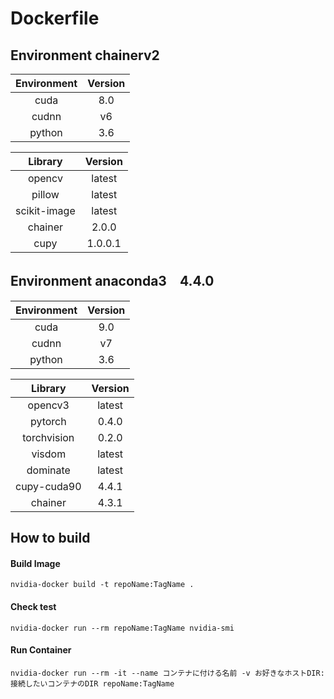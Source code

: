 # Dockerfile

## Environment chainerv2

| Environment   |  Version  |
|:-------------:|:---------:|
| cuda          | 8.0       |
| cudnn         | v6        |
| python        | 3.6       |

| Library       |  Version  |
|:-------------:|:---------:|
| opencv        | latest    |
| pillow        | latest    |
| scikit-image  | latest    |
| chainer       | 2.0.0     |
| cupy          | 1.0.0.1   |

## Environment anaconda3　4.4.0

| Environment   |  Version  |
|:-------------:|:---------:|
| cuda          | 9.0       |
| cudnn         | v7        |
| python        | 3.6       |

| Library       |  Version  |
|:-------------:|:---------:|
| opencv3       | latest    |
| pytorch       | 0.4.0     |
| torchvision   | 0.2.0     |
| visdom        | latest    |
| dominate      | latest    |
| cupy-cuda90   | 4.4.1     |
| chainer       | 4.3.1     |


## How to build

#### Build Image
`nvidia-docker build -t repoName:TagName .`
#### Check test
`nvidia-docker run --rm repoName:TagName nvidia-smi`
#### Run Container
`nvidia-docker run --rm -it --name コンテナに付ける名前 -v お好きなホストDIR:接続したいコンテナのDIR repoName:TagName`

